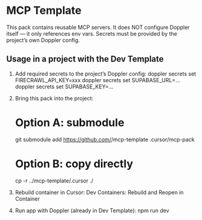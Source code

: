 # MCP Template

This pack contains reusable MCP servers. It does NOT configure Doppler itself —
it only references env vars. Secrets must be provided by the project’s own Doppler config.

## Usage in a project with the Dev Template

1. Add required secrets to the project’s Doppler config:
   doppler secrets set FIRECRAWL_API_KEY=xxx
   doppler secrets set SUPABASE_URL=...
   doppler secrets set SUPABASE_KEY=...

2. Bring this pack into the project:
   # Option A: submodule
   git submodule add https://github.com/<you>/mcp-template .cursor/mcp-pack

   # Option B: copy directly
   cp -r ../mcp-template/.cursor ./ 

3. Rebuild container in Cursor:
   Dev Containers: Rebuild and Reopen in Container

4. Run app with Doppler (already in Dev Template):
   npm run dev
